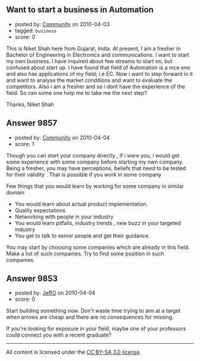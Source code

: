## Want to start a business in Automation

- posted by: [Community](https://stackexchange.com/users/-1/-1-community) on 2010-04-03
- tagged: `business`
- score: 0

This is Niket Shah here from Gujarat, India.
At present, I am a fresher in Bachelor of Engineering in Electronics and communications.
I want to start my own business. I have inquired about few streams to start on, but confused about start up.
I have found that field of Automation is a nice one and also has applications of my field; i.e EC. Now i want to step forward in it and want to analyse the market conditions and want to evaluate the competitors. Also i am a fresher and so i dont have the experience of the field. So can some one help me to take me the next step?

Thanks, 
Niket Shah


## Answer 9857

- posted by: [Community](https://stackexchange.com/users/-1/-1-community) on 2010-04-04
- score: 1

Though you can start your company directly , if i were you, i would get some experience with some company before starting my own company. Being a fresher, you may have perceptions, beliefs that need to be tested for their validity . That is possible if you work in some company

Few things that you would learn by working for some company in similar domain  
- You would learn about actual product implementation.
- Quality expectations
- Networking with people in your industry
- You would learn pitfalls, industry trends , new buzz in your targeted industry
- You get to talk to senior people and get their guidance.
 
You may start by choosing some companies which are already in this field. Make a list of such companies. Try to find some position in such companies.



## Answer 9853

- posted by: [JeffO](https://stackexchange.com/users/-1/1796-jeffo) on 2010-04-04
- score: 0

Start building something now. Don't waste time trying to aim at a target when arrows are cheap and there are no consequences for missing.  

If you're looking for exposure in your field, maybe one of your professors could connect you with a recent graduate?



---

All content is licensed under the [CC BY-SA 3.0 license](https://creativecommons.org/licenses/by-sa/3.0/).
